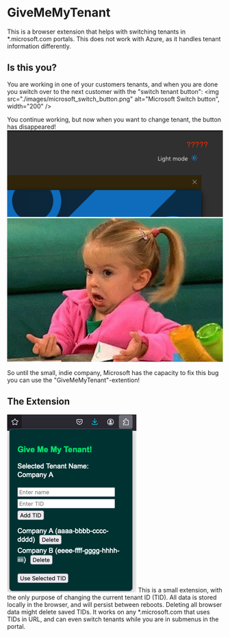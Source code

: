 # GiveMeMyTenant
 This is a browser extension that helps with switching tenants in *.microsoft.com portals. This does not work with Azure, as it handles tenant information differently. 

 ## Is this you?
 You are working in one of your customers tenants, and when you are done you switch over to the next customer with the "switch tenant button":
 <img src="./images/microsoft_switch_button.png" alt="Microsoft Switch button", width="200" />
 
 You continue working, but now when you want to change tenant, the button has disappeared!
 ![Where is button?](./images/where_button.png)
 ![I donno whats going on](./images/i_dunno.jpg)

 So until the small, indie company, Microsoft has the capacity to fix this bug you can use the "GiveMeMyTenant"-extention!

 ## The Extension
 ![GiveMeMyTenant image](./images/GiveMeMyTenant.png)
 This is a small extension, with the only purpose of changing the current tenant ID (TID). 
 All data is stored locally in the browser, and will persist between reboots. Deleting all browser data might delete saved TIDs. 
 It works on any *.microsoft.com that uses TIDs in URL, and can even switch tenants while you are in submenus in the portal. 